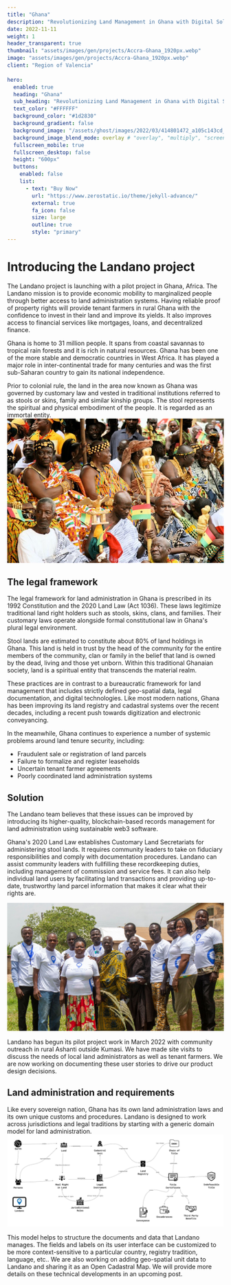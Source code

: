 ```yaml
---
title: "Ghana"
description: "Revolutionizing Land Management in Ghana with Digital Solutions"
date: 2022-11-11
weight: 1
header_transparent: true
thumbnail: "assets/images/gen/projects/Accra-Ghana_1920px.webp"
image: "assets/images/gen/projects/Accra-Ghana_1920px.webp"
client: "Region of Valencia"

hero:
  enabled: true
  heading: "Ghana"
  sub_heading: "Revolutionizing Land Management in Ghana with Digital Solutions"
  text_color: "#FFFFFF"
  background_color: "#1d2830"
  background_gradient: false
  background_image: "/assets/ghost/images/2022/03/414801472_a105c143cd_o.jpg"
  background_image_blend_mode: overlay # "overlay", "multiply", "screen"
  fullscreen_mobile: true
  fullscreen_desktop: false
  height: "600px"
  buttons:
    enabled: false
    list:
      - text: "Buy Now"
        url: "https://www.zerostatic.io/theme/jekyll-advance/"
        external: true
        fa_icon: false
        size: large
        outline: true
        style: "primary"
---
```

# Introducing the Landano project

The Landano project is launching with a pilot project in Ghana, Africa. The Landano mission is to provide economic mobility to marginalized people through better access to land administration systems. Having reliable proof of property rights will provide tenant farmers in rural Ghana with the confidence to invest in their land and improve its yields. It also improves access to financial services like mortgages, loans, and decentralized finance.

Ghana is home to 31 million people. It spans from coastal savannas to tropical rain forests and it is rich in natural resources. Ghana has been one of the more stable and democratic countries in West Africa. It has played a major role in inter-continental trade for many centuries and was the first sub-Saharan country to gain its national independence.

Prior to colonial rule, the land in the area now known as Ghana was governed by customary law and vested in traditional institutions referred to as stools or skins, family and similar kinship groups. The stool represents the spiritual and physical embodiment of the people. It is regarded as an immortal entity.
![Ghana Ceremony](/assets/ghost/images/2022/03/414801472_a105c143cd_o.jpg)

## The legal framework

The legal framework for land administration in Ghana is prescribed in its 1992 Constitution and the 2020 Land Law (Act 1036). These laws legitimize traditional land right holders such as stools, skins, clans, and families. Their customary laws operate alongside formal constitutional law in Ghana's plural legal environment.

Stool lands are estimated to constitute about 80% of land holdings in Ghana. This land is held in trust by the head of the community for the entire members of the community, clan or family in the belief that land is owned by the dead, living and those yet unborn. Within this traditional Ghanaian society, land is a spiritual entity that transcends the material realm.

These practices are in contrast to a bureaucratic framework for land management that includes strictly defined geo-spatial data, legal documentation, and digital technologies. Like most modern nations, Ghana has been improving its land registry and cadastral systems over the recent decades, including a recent push towards digitization and electronic conveyancing.

In the meanwhile, Ghana continues to experience a number of systemic problems around land tenure security, including:

- Fraudulent sale or registration of land parcels
- Failure to formalize and register leaseholds
- Uncertain tenant farmer agreements
- Poorly coordinated land administration systems

## Solution

The Landano team believes that these issues can be improved by introducing its higher-quality, blockchain-based records management for land administration using sustainable web3 software.

Ghana's 2020 Land Law establishes Customary Land Secretariats for administering stool lands. It requires community leaders to take on fiduciary responsibilities and comply with documentation procedures. Landano can assist community leaders with fullfilling these recordkeeping duties, including management of commission and service fees. It can also help individual land users by facilitating land transactions and providing up-to-date, trustworthy land parcel information that makes it clear what their rights are.

![Ghana Ceremony](/assets/ghost/images/2022/03/IMG_1680_graded.JPG)

Landano has begun its pilot project work in March 2022 with community outreach in rural Ashanti outside Kumasi. We have made site visits to discuss the needs of local land administrators as well as tenant farmers. We are now working on documenting these user stories to drive our product design decisions.

## Land administration and requirements

Like every sovereign nation, Ghana has its own land administration laws and its own unique customs and procedures. Landano is designed to work across jurisdictions and legal traditions by starting with a generic domain model for land administration.
![Landano Requirements Analysis](/assets/ghost/images/2022/03/Landano---requirements-analysis-v3.jpg)

This model helps to structure the documents and data that Landano manages. The fields and labels on its user interface can be customized to be more context-sensitive to a particular country, registry tradition, language, etc.. We are also working on adding geo-spatial unit data to Landano and sharing it as an Open Cadastral Map. We will provide more details on these technical developments in an upcoming post.

